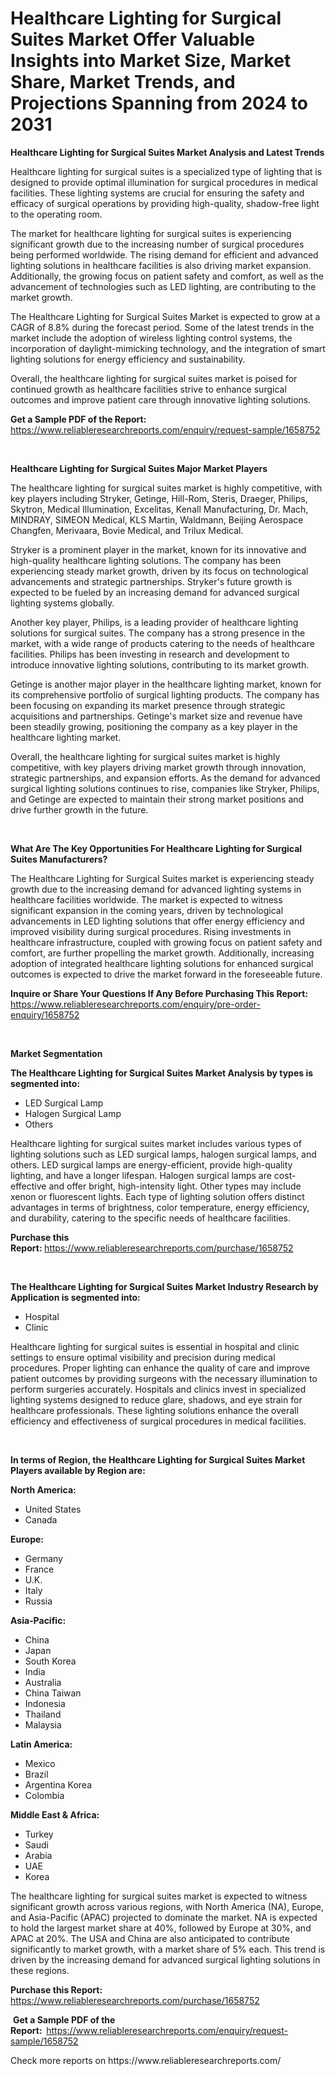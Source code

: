 <p><h1>Healthcare Lighting for Surgical Suites Market Offer Valuable Insights into Market Size, Market Share, Market Trends, and Projections Spanning from 2024 to 2031</h1></p><p><strong>Healthcare Lighting for Surgical Suites Market Analysis and Latest Trends</strong></p>
<p><p>Healthcare lighting for surgical suites is a specialized type of lighting that is designed to provide optimal illumination for surgical procedures in medical facilities. These lighting systems are crucial for ensuring the safety and efficacy of surgical operations by providing high-quality, shadow-free light to the operating room.</p><p>The market for healthcare lighting for surgical suites is experiencing significant growth due to the increasing number of surgical procedures being performed worldwide. The rising demand for efficient and advanced lighting solutions in healthcare facilities is also driving market expansion. Additionally, the growing focus on patient safety and comfort, as well as the advancement of technologies such as LED lighting, are contributing to the market growth.</p><p>The Healthcare Lighting for Surgical Suites Market is expected to grow at a CAGR of 8.8% during the forecast period. Some of the latest trends in the market include the adoption of wireless lighting control systems, the incorporation of daylight-mimicking technology, and the integration of smart lighting solutions for energy efficiency and sustainability.</p><p>Overall, the healthcare lighting for surgical suites market is poised for continued growth as healthcare facilities strive to enhance surgical outcomes and improve patient care through innovative lighting solutions.</p></p>
<p><strong>Get a Sample PDF of the Report:&nbsp;</strong> <a href="https://www.reliableresearchreports.com/enquiry/request-sample/1658752">https://www.reliableresearchreports.com/enquiry/request-sample/1658752</a></p>
<p>&nbsp;</p>
<p><strong>Healthcare Lighting for Surgical Suites Major Market Players</strong></p>
<p><p>The healthcare lighting for surgical suites market is highly competitive, with key players including Stryker, Getinge, Hill-Rom, Steris, Draeger, Philips, Skytron, Medical Illumination, Excelitas, Kenall Manufacturing, Dr. Mach, MINDRAY, SIMEON Medical, KLS Martin, Waldmann, Beijing Aerospace Changfen, Merivaara, Bovie Medical, and Trilux Medical.</p><p>Stryker is a prominent player in the market, known for its innovative and high-quality healthcare lighting solutions. The company has been experiencing steady market growth, driven by its focus on technological advancements and strategic partnerships. Stryker's future growth is expected to be fueled by an increasing demand for advanced surgical lighting systems globally.</p><p>Another key player, Philips, is a leading provider of healthcare lighting solutions for surgical suites. The company has a strong presence in the market, with a wide range of products catering to the needs of healthcare facilities. Philips has been investing in research and development to introduce innovative lighting solutions, contributing to its market growth.</p><p>Getinge is another major player in the healthcare lighting market, known for its comprehensive portfolio of surgical lighting products. The company has been focusing on expanding its market presence through strategic acquisitions and partnerships. Getinge's market size and revenue have been steadily growing, positioning the company as a key player in the healthcare lighting market.</p><p>Overall, the healthcare lighting for surgical suites market is highly competitive, with key players driving market growth through innovation, strategic partnerships, and expansion efforts. As the demand for advanced surgical lighting solutions continues to rise, companies like Stryker, Philips, and Getinge are expected to maintain their strong market positions and drive further growth in the future.</p></p>
<p>&nbsp;</p>
<p><strong>What Are The Key Opportunities For Healthcare Lighting for Surgical Suites Manufacturers?</strong></p>
<p><p>The Healthcare Lighting for Surgical Suites market is experiencing steady growth due to the increasing demand for advanced lighting systems in healthcare facilities worldwide. The market is expected to witness significant expansion in the coming years, driven by technological advancements in LED lighting solutions that offer energy efficiency and improved visibility during surgical procedures. Rising investments in healthcare infrastructure, coupled with growing focus on patient safety and comfort, are further propelling the market growth. Additionally, increasing adoption of integrated healthcare lighting solutions for enhanced surgical outcomes is expected to drive the market forward in the foreseeable future.</p></p>
<p><strong>Inquire or Share Your Questions If Any Before Purchasing This Report:</strong> <a href="https://www.reliableresearchreports.com/enquiry/pre-order-enquiry/1658752">https://www.reliableresearchreports.com/enquiry/pre-order-enquiry/1658752</a></p>
<p>&nbsp;</p>
<p><strong>Market Segmentation</strong></p>
<p><strong>The Healthcare Lighting for Surgical Suites Market Analysis by types is segmented into:</strong></p>
<p><ul><li>LED Surgical Lamp</li><li>Halogen Surgical Lamp</li><li>Others</li></ul></p>
<p><p>Healthcare lighting for surgical suites market includes various types of lighting solutions such as LED surgical lamps, halogen surgical lamps, and others. LED surgical lamps are energy-efficient, provide high-quality lighting, and have a longer lifespan. Halogen surgical lamps are cost-effective and offer bright, high-intensity light. Other types may include xenon or fluorescent lights. Each type of lighting solution offers distinct advantages in terms of brightness, color temperature, energy efficiency, and durability, catering to the specific needs of healthcare facilities.</p></p>
<p><strong>Purchase this Report:&nbsp;</strong><a href="https://www.reliableresearchreports.com/purchase/1658752">https://www.reliableresearchreports.com/purchase/1658752</a></p>
<p>&nbsp;</p>
<p><strong>The Healthcare Lighting for Surgical Suites Market Industry Research by Application is segmented into:</strong></p>
<p><ul><li>Hospital</li><li>Clinic</li></ul></p>
<p><p>Healthcare lighting for surgical suites is essential in hospital and clinic settings to ensure optimal visibility and precision during medical procedures. Proper lighting can enhance the quality of care and improve patient outcomes by providing surgeons with the necessary illumination to perform surgeries accurately. Hospitals and clinics invest in specialized lighting systems designed to reduce glare, shadows, and eye strain for healthcare professionals. These lighting solutions enhance the overall efficiency and effectiveness of surgical procedures in medical facilities.</p></p>
<p>&nbsp;</p>
<p><strong>In terms of Region, the Healthcare Lighting for Surgical Suites Market Players available by Region are:</strong></p>
<p>
    <p> <strong> North America: </strong>
        <ul>
            <li>United States</li>
            <li>Canada</li>
        </ul>
        </p> 
    <p> <strong> Europe: </strong>
        <ul>
            <li>Germany</li>
            <li>France</li>
            <li>U.K.</li>
            <li>Italy</li>
            <li>Russia</li>
        </ul>
        </p> 
    <p> <strong> Asia-Pacific: </strong>
        <ul>
            <li>China</li>
            <li>Japan</li>
            <li>South Korea</li>
            <li>India</li>
            <li>Australia</li>
            <li>China Taiwan</li>
            <li>Indonesia</li>
            <li>Thailand</li>
            <li>Malaysia</li>
        </ul>
        </p> 
    <p> <strong> Latin America: </strong>
        <ul>
            <li>Mexico</li>
            <li>Brazil</li>
            <li>Argentina Korea</li>
            <li>Colombia</li>
        </ul>
        </p> 
    <p> <strong> Middle East & Africa: </strong>
        <ul>
            <li>Turkey</li>
            <li>Saudi</li>
            <li>Arabia</li>
            <li>UAE</li>
            <li>Korea</li>
        </ul>
    </p>
    </p>
<p><p>The healthcare lighting for surgical suites market is expected to witness significant growth across various regions, with North America (NA), Europe, and Asia-Pacific (APAC) projected to dominate the market. NA is expected to hold the largest market share at 40%, followed by Europe at 30%, and APAC at 20%. The USA and China are also anticipated to contribute significantly to market growth, with a market share of 5% each. This trend is driven by the increasing demand for advanced surgical lighting solutions in these regions.</p></p>
<p><strong>Purchase this Report: </strong><a href="https://www.reliableresearchreports.com/purchase/1658752">https://www.reliableresearchreports.com/purchase/1658752</a></p>
<p>&nbsp;<strong>Get a Sample PDF of the Report:&nbsp;&nbsp;</strong><a href="https://www.reliableresearchreports.com/enquiry/request-sample/1658752">https://www.reliableresearchreports.com/enquiry/request-sample/1658752</a></p>
<p><strong></strong></p>
<p>Check more reports on https://www.reliableresearchreports.com/</p>